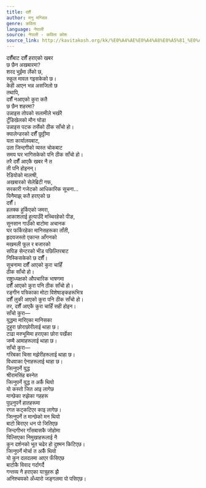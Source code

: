 ```yaml
---
title: दशैं
author: मनु मन्जिल
genre: कविता
language: नेपाली
source: नेपाली - कविता कोश
source_link: http://kavitakosh.org/kk/%E0%A4%AE%E0%A4%A8%E0%A5%81_%E0%A4%AE%E0%A4%A8%E0%A5%8D%E0%A4%9C%E0%A4%BF%E0%A4%B2
---
```


दशैँबाट दशैँ हराएको खबर  
छ छैन अखबारमा?  
शरद भुईंमा र्लेको छ,  
स्कूल मावल गइसकेको छ।  
केही आएन भन्न असजिलो छ  
तथापि,  
दशैँ नआएको कुरा कतै  
छ छैन शहरमा?  
उन्नाइस तोपको सलामीले भर्खरै  
टुँडिखेलको मौन घोडा  
उन्नाइस पटक तर्सेको ठीक साँचो हो।  
क्यालेन्डरको दशैँ छुट्टीमा  
यता कार्यालयबाट,  
उता जिन्दगीको व्यस्त चोकबाट  
समय घर भागिसकेको पनि ठीक साँचो हो।  
तरै दशैँ आएकै खबर नै त  
ती पनि होइनन्।  
रेडियोको मालश्री,  
अखबारको सेलेब्रिटी गफ,  
सरकारी गजेटको आधिकारिक सूचना...  
यिनैमाझ् कतै हराएको छ  
दशैँ।  
हलक्क हुर्किएको जमरा,  
आकाशलाई हुत्याउँदै मच्चिरहेको पीङ,  
सुनसान गाउँको बाटोमा अचानक  
घर फर्किरहेका मानिसहरूका ताँती,  
हृदयजस्तो एकान्त आँगनको  
मखमली फूल र बजारको  
सपिङ सेन्टरको भीड पछिल्तिरबाट  
निस्किसकेको छ दशैँ।  
सूचनामा दशैँ आएको कुरा चाहिँ  
ठीक साँचो हो।  
राष्ट्राध्यक्षको औपचारिक भाषणमा  
दशैँ आएको कुरा पनि ठीक साँचो हो।  
रङ्गीन पत्रिकाका मोटा विशेषाङ्कहरूभित्र  
दशैँ लुकी आएको कुरा पनि ठीक साँचो हो।  
तर, दशैँ आएकै कुरा चाहिँ सही होइन।  
साँचो कुरा―  
युद्धमा मारिएका मानिसका  
टुहुरा छोराछोरीलाई थाहा छ।  
टाढा मरुभूमिमा हराएका छोरा पर्खेका  
जम्मै आमाहरूलाई थाहा छ।  
साँचो कुरा―  
गरिबका चिसा मझेरीहरूलाई थाहा छ।  
विधवाका ऐनाहरूलाई थाहा छ।  
जित्नुपर्ने युद्ध  
श्रीरामसिंह बस्नेत  
जित्नुपर्ने युद्ध त अर्कै थियो  
यो कस्तो जित आइ लागेछ  
मान्छेका रुझेका गहहरू  
पुछ्नुपर्ने हातहरूमा  
रगत कट्कटिएर काइ लागेछ।  
जित्नुपर्ने त मान्छेको मन थियो  
बाटो बिराएर धन पो जितिएछ  
जिन्दगीभर गाँसबासकै जोहोमा  
पिल्सिएका निमुखाहरूलाई नै  
कुन दर्शनको भूत चढेर हो दुश्मन किटिएछ।  
जित्नुपर्ने मोर्चा त अर्कै थियो  
यो कुन दलदलमा आएर फँसिएछ  
बाटोकै विवाद गर्दागर्दै  
गन्तव्य नै हराएका यात्रुहरू झै  
अनिश्चयको अँध्यारो जङ्गलमा पो पसिएछ।
